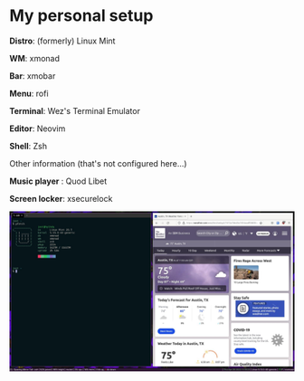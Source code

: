 # My personal setup 

**Distro**: (formerly) Linux Mint

**WM**: xmonad

**Bar**: xmobar

**Menu**: rofi

**Terminal**: Wez's Terminal Emulator

**Editor**: Neovim 

**Shell**: Zsh

Other information (that's not configured here...)

**Music player** : Quod Libet

**Screen locker**: xsecurelock

![Screenshot](screenshot.jpg?raw=true)
